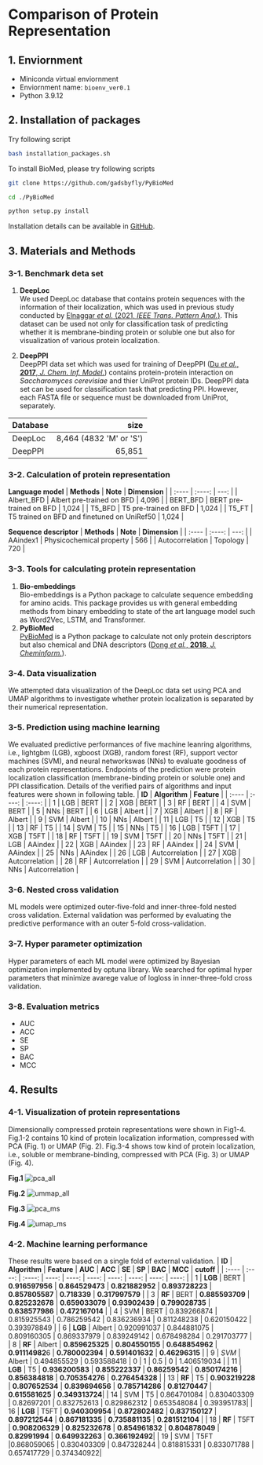 # Comparison of Protein Representation

## 1. Enviornment
* Miniconda virtual enviornment  
* Enviornment name: ```bioenv_ver0.1``` 
* Python 3.9.12

## 2. Installation of packages
Try following script
```bash
bash installation_packages.sh
```
To install BioMed, please try following scripts

```bash
git clone https://github.com/gadsbyfly/PyBioMed
```

```bash
cd ./PyBioMed
```
```bash
python setup.py install
```
Installation details can be available in [GitHub](https://github.com/gadsbyfly/PyBioMed).

## 3. Materials and Methods

### 3-1. Benchmark deta set
1) **DeepLoc**  
We used DeepLoc database that contains protein sequences with the information of their localization, which was used in previous study conducted by [Elnaggar *et al.* (2021, *IEEE Trans. Pattern Anal.*)](https://github.com/agemagician/ProtTrans). This dataset can be used not only for classification task of predicting whether it is membrane-binding protein or soluble one but also for visualization of various protein localization.

2) **DeepPPI**  
DeepPPI data set which was used for training of DeepPPI ([Du *et al.*, **2017**, *J. Chem. Inf. Model.*](https://pubs.acs.org/doi/10.1021/acs.jcim.7b00028)) contains protein-protein interaction on *Saccharomyces cerevisiae* and thier UniProt protein IDs. DeepPPI data set can be used for classification task that predicting PPI. However, each FASTA file or sequence must be downloaded from UniProt, separately.

|  **Database**  |  **size**  |
| :---- | ----: |
| DeepLoc | 8,464 (4832 'M' or 'S')|
| DeepPPI | 65,851|

### 3-2. Calculation of protein representation
**Language model**
|  **Methods**  |  **Note**  | **Dimension** | 
| :---- | :----: | ---: |
|  Albert_BFD   |  Albert pre-trained on  BFD | 4,096 |
|  BERT_BFD   |  BERT pre-trained on BFD | 1,024 |
|  T5_BFD   |  T5 pre-trained on BFD | 1,024 |
|  T5_FT   |  T5 trained on BFD and finetuned on UniRef50  | 1,024 |

**Sequence descriptor**
|  **Methods**  |  **Note**  | **Dimension** | 
| :---- | :----: | ---: |
|  AAindex1   | Physicochemical property | 566 |
|  Autocorrelation   |  Topology  | 720 |

### 3-3. Tools for calculating protein representation
1. **Bio-embeddings**  
Bio-embeddings is a Python package to calculate sequence embedding for amino acids. This package provides us with general embedding methods from binary embedding to state of the art language model such as Word2Vec, LSTM, and Transformer.  
2. **PyBioMed**  
[PyBioMed](https://github.com/gadsbyfly/PyBioMed) is a Python package to calculate not only protein descriptors but also chemical and DNA descriptors ([Dong *et al.*, **2018**, *J. Cheminform.*](https://jcheminf.biomedcentral.com/articles/10.1186/s13321-018-0270-2)). 

### 3-4. Data visualization
We attempted data visualization of the DeepLoc data set using PCA and UMAP algorithms to investigate whether protein localization is separated by their numerical representation.

### 3-5. Prediction using machine learning
 We evaluated predictive performances of five machine leanring algorithms, i.e., lightgbm (LGB), xgboost (XGB), random forest (RF), support vector machines (SVM), and neural networkswas (NNs) to evaluate goodness of each protein representations. Endpoints of the prediction were protein localization classification (membrane-binding protein or soluble one) and PPI classification. Details of the verified pairs of algorithms and input features were shown in following table.
|  **ID**  | **Algorithm**  | **Feature** | 
| :---- | :----: | :----: |
|  1   | LGB | BERT |
|  2   | XGB | BERT |
|  3   | RF | BERT |
|  4   | SVM | BERT |
|  5   | NNs | BERT |
|  6   | LGB | Albert |
|  7   | XGB | Albert |
|  8   | RF | Albert |
|  9   | SVM | Albert |
|  10   | NNs | Albert |
|  11   | LGB | T5 |
|  12   | XGB | T5 |
|  13   | RF | T5 |
|  14   | SVM | T5 |
|  15   | NNs | T5 |
|  16   | LGB | T5FT |
|  17   | XGB | T5FT |
|  18   | RF | T5FT |
|  19   | SVM | T5FT |
|  20   | NNs | T5FT |
|  21   | LGB | AAindex |
|  22   | XGB | AAindex |
|  23   | RF | AAindex |
|  24   | SVM | AAindex |
|  25   | NNs | AAindex |
|  26   | LGB | Autcorrelation |
|  27   | XGB | Autcorrelation |
|  28   | RF | Autcorrelation |
|  29   | SVM | Autcorrelation |
|  30   | NNs | Autcorrelation |

### 3-6. Nested cross validation
ML models were optimized outer-five-fold and inner-three-fold nested cross validation. External validation was performed by evaluating the predictive performance with an outer 5-fold cross-validation.

### 3-7. Hyper parameter optimization
Hyper parameters of each ML model were optimized by Bayesian optimization implemented by optuna library. We searched for optimal hyper parameters that minimize avarege value of logloss in inner-three-fold cross validation.

### 3-8. Evaluation metrics
* AUC  
* ACC  
* SE  
* SP  
* BAC
* MCC

## 4. Results
### 4-1. Visualization of protein representations
Dimensionally compressed protein representations were shown in Fig1-4. Fig.1-2 contains 10 kind of protein localization information, compressed with PCA (Fig. 1) or UMAP (Fig. 2). Fig.3-4 shows tow kind of protein localization, i.e., soluble or membrane-binding, compressed with PCA (Fig. 3) or UMAP (Fig. 4).  


**Fig.1**
![pca_all](/results/DeepLocAll_PCA.png)

**Fig.2**
![ummap_all](/results/DeepLocAll_UMAP.png)

**Fig.3**
![pca_ms](/results/DeepLocMS_PCA.png)

**Fig.4**
![umap_ms](/results/DeepLocMS_UMAP.png)

### 4-2. Machine learning performance
These results were based on a single fold of external validation.
|  **ID**  | **Algorithm**  | **Feature** | **AUC** | **ACC** | **SE** | **SP** | **BAC** | **MCC** | **cutoff** |
| :---- | :----: | :----: | ----: | ----: | ----: | ----: | ----: | ----: | ----: |
|  1   | **LGB** | BERT | **0.916597956**	| **0.864529473**	| **0.821882952**	| **0.893728223**	| **0.857805587**	| **0.718339**	 | **0.317997579** |
|  3   | **RF** | BERT | **0.885593709**	| **0.825232678**	| **0.659033079**	| **0.93902439**	| **0.799028735**	| **0.638577986**	| **0.472167014** |
|  4   | SVM | BERT | 0.839266874	| 0.815925543	| 0.786259542	| 0.836236934	| 0.811248238	| 0.620150422	| 0.393978849 |
|  6   | **LGB** | Albert | 0.920991037	| 0.844881075	| 0.809160305	| 0.869337979	| 0.839249142	| 0.678498284	| 0.291703777 |
|  8   | **RF** | Albert | **0.859625325**	| **0.804550155**	| **0.648854962**	| **0.91114982**6 | **0.780002394**	| **0.591401632**	| **0.46296315** |
|  9   | *SVM* | Albert | 0.494855529	| 0.593588418	| 0	| 1	| 0.5	| 0	| 1.406519034 |
|  11   | **LGB** | T5 | **0.936200583**	| **0.855222337**	| **0.86259542**	| **0.850174216**	| **0.856384818**	| **0.705354276**	| **0.276454328** |
|  13   | **RF** | T5 | **0.903219228**	| **0.807652534**	| **0.839694656**	| **0.785714286**	| **0.81270447**	| **0.615581625**	| **0.349313724**|
|  14   | SVM | T5 | 0.864701084	| 0.830403309	| 0.82697201	| 0.832752613	| 0.829862312	| 0.653548084	| 0.393951783|
|  16   | **LGB** | T5FT | **0.940309954**	| **0.872802482**	| **0.837150127**	| **0.897212544**	| **0.867181335**	| **0.735881135**	| **0.281512104** |
|  18   | **RF** | T5FT | **0.908206329**	| **0.825232678**	| **0.854961832**	| **0.804878049**	| **0.82991994**	| **0.649932263**	| **0.366192492**|
|  19   | SVM | T5FT |0.868059065	| 0.830403309	| 0.847328244	| 0.818815331	| 0.833071788	| 0.657417729	| 0.374340922|
